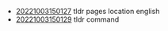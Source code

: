 - [20221003150127](/zet/20221003150127/README.md) tldr pages location english
- [20221003150129](/zet/20221003150129/README.md) tldr command
